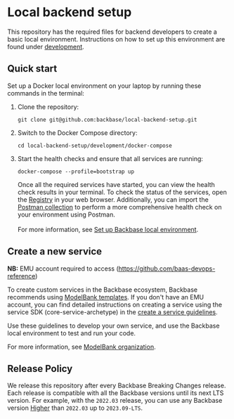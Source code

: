 # Local backend setup

This repository has the required files for backend developers to create a basic local environment. Instructions on how to set up this environment are found under [development](development).

## Quick start

Set up a Docker local environment on your laptop by running these commands in the terminal:

1. Clone the repository:
    ```
    git clone git@github.com:backbase/local-backend-setup.git
    ```
2. Switch to the Docker Compose directory:
    ```
    cd local-backend-setup/development/docker-compose
    ```
3. Start the health checks and ensure that all services are running: 
    ```
    docker-compose --profile=bootstrap up
    ```

   Once all the required services have started, you can view the health check results in your terminal. To check the status of the services, open the [Registry](http://localhost:8761) in your web browser. Additionally, you can import the [Postman collection](test/postman/HealthCheck_Local-Backend-Environment.postman_collection.json) to perform a more comprehensive health check on your environment using Postman.  
   &nbsp;  
   For more information, see [Set up Backbase local environment](https://github.com/backbase/local-backend-setup/tree/main/development/docker-compose#set-up-backbase-local-environment).


## Create a new service

**NB:** EMU account required to access (https://github.com/baas-devops-reference)

To create custom services in the Backbase ecosystem, Backbase recommends using [ModelBank templates](https://github.com/baas-devops-reference?q=template&type=all&sort=). If you don't have an EMU account, you can find detailed instructions on creating a service using the service SDK (core-service-archetype) in the [create a service guidelines](https://backbase.io/developers/documentation/backend-devkit/latest/development/create-a-service/).

Use these guidelines to develop your own service, and use the Backbase local environment to test and run your code. 

For more information, see [ModelBank organization](https://github.com/baas-devops-reference).

## Release Policy

We release this repository after every Backbase Breaking Changes release. Each release is compatible with all the Backbase versions until its next LTS version.
For example, with the `2022.03` release, you can use any Backbase version <ins>Higher</ins> than `2022.03` up to `2023.09-LTS`.
